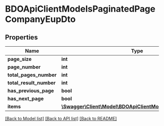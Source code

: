 # BDOApiClientModelsPaginatedPageCompanyEupDto

## Properties
Name | Type | Description | Notes
------------ | ------------- | ------------- | -------------
**page_size** | **int** |  | [optional] 
**page_number** | **int** |  | [optional] 
**total_pages_number** | **int** |  | [optional] 
**total_result_number** | **int** |  | [optional] 
**has_previous_page** | **bool** |  | [optional] 
**has_next_page** | **bool** |  | [optional] 
**items** | [**\Swagger\Client\Model\BDOApiClientModelsCompanyEupDto[]**](BDOApiClientModelsCompanyEupDto.md) |  | [optional] 

[[Back to Model list]](../README.md#documentation-for-models) [[Back to API list]](../README.md#documentation-for-api-endpoints) [[Back to README]](../README.md)


